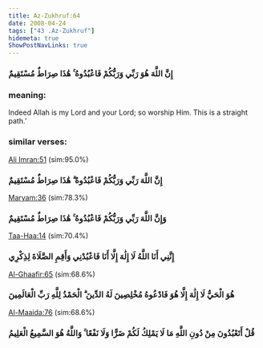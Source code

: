 ```yaml
---
title: Az-Zukhruf:64
date: 2008-04-24
tags: ["43 .Az-Zukhruf"]
hidemeta: true 
ShowPostNavLinks: true 
---
```

### إِنَّ اللَّهَ هُوَ رَبِّي وَرَبُّكُمْ فَاعْبُدُوهُ ۚ هَٰذَا صِرَاطٌ مُسْتَقِيمٌ
### meaning: 
Indeed Allah is my Lord and your Lord; so worship Him. This is a straight path.’
### similar verses: 

[Ali Imran:51](/3/51) (sim:95.0%)

### إِنَّ اللَّهَ رَبِّي وَرَبُّكُمْ فَاعْبُدُوهُ ۗ هَٰذَا صِرَاطٌ مُسْتَقِيمٌ

[Maryam:36](/19/36) (sim:78.3%)

### وَإِنَّ اللَّهَ رَبِّي وَرَبُّكُمْ فَاعْبُدُوهُ ۚ هَٰذَا صِرَاطٌ مُسْتَقِيمٌ

[Taa-Haa:14](/20/14) (sim:70.4%)

### إِنَّنِي أَنَا اللَّهُ لَا إِلَٰهَ إِلَّا أَنَا فَاعْبُدْنِي وَأَقِمِ الصَّلَاةَ لِذِكْرِي

[Al-Ghaafir:65](/40/65) (sim:68.6%)

### هُوَ الْحَيُّ لَا إِلَٰهَ إِلَّا هُوَ فَادْعُوهُ مُخْلِصِينَ لَهُ الدِّينَ ۗ الْحَمْدُ لِلَّهِ رَبِّ الْعَالَمِينَ

[Al-Maaida:76](/5/76) (sim:68.6%)

### قُلْ أَتَعْبُدُونَ مِنْ دُونِ اللَّهِ مَا لَا يَمْلِكُ لَكُمْ ضَرًّا وَلَا نَفْعًا ۚ وَاللَّهُ هُوَ السَّمِيعُ الْعَلِيمُ
